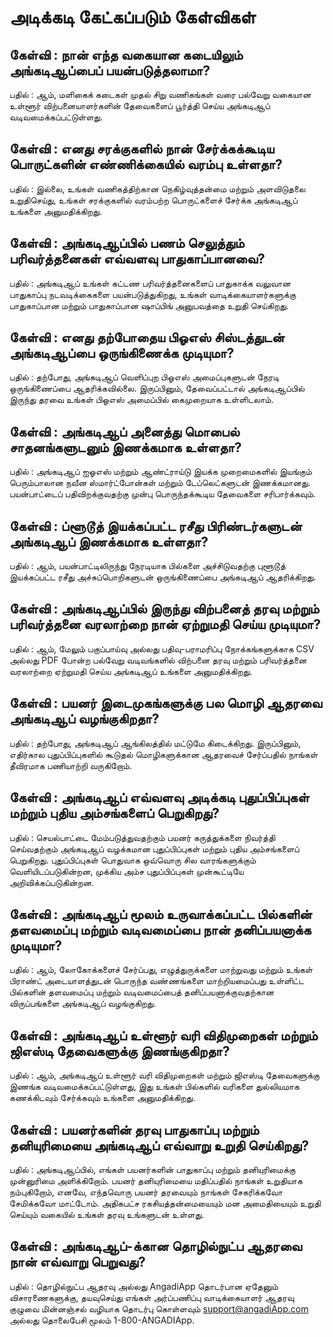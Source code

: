 # அடிக்கடி கேட்கப்படும் கேள்விகள் 

## கேள்வி : நான் எந்த வகையான கடையிலும் அங்கடிஆப்பைப் பயன்படுத்தலாமா?
பதில் : ஆம், மளிகைக் கடைகள் முதல் சிறு வணிகங்கள் வரை பல்வேறு வகையான உள்ளூர் விற்பனையாளர்களின் தேவைகளைப் பூர்த்தி செய்ய அங்கடிஆப் வடிவமைக்கப்பட்டுள்ளது.

## கேள்வி : எனது சரக்குகளில் நான் சேர்க்கக்கூடிய பொருட்களின் எண்ணிக்கையில் வரம்பு உள்ளதா?
பதில் : இல்லை, உங்கள் வணிகத்திற்கான நெகிழ்வுத்தன்மை மற்றும் அளவிடுதலை உறுதிசெய்து, உங்கள் சரக்குகளில் வரம்பற்ற பொருட்களைச் சேர்க்க அங்கடிஆப் உங்களை அனுமதிக்கிறது.

## கேள்வி : அங்கடிஆப்பில் பணம் செலுத்தும் பரிவர்த்தனைகள் எவ்வளவு பாதுகாப்பானவை?
பதில் : அங்கடிஆப் உங்கள் கட்டண பரிவர்த்தனைகளைப் பாதுகாக்க வலுவான பாதுகாப்பு நடவடிக்கைகளை பயன்படுத்துகிறது, உங்கள் வாடிக்கையாளர்களுக்கு பாதுகாப்பான மற்றும் பாதுகாப்பான ஷாப்பிங் அனுபவத்தை உறுதி செய்கிறது.

## கேள்வி : எனது தற்போதைய பிஓஎஸ் சிஸ்டத்துடன் அங்கடிஆப்பை ஒருங்கிணைக்க முடியுமா?
பதில் : தற்போது, அங்கடிஆப் வெளிப்புற பிஓஎஸ் அமைப்புகளுடன் நேரடி ஒருங்கிணைப்பை ஆதரிக்கவில்லை. இருப்பினும், தேவைப்பட்டால் அங்கடிஆப்பில் இருந்து தரவை உங்கள் பிஓஎஸ் அமைப்பில் கைமுறையாக உள்ளிடலாம்.

## கேள்வி : அங்கடிஆப் அனைத்து மொபைல் சாதனங்களுடனும் இணக்கமாக உள்ளதா?
பதில் : அங்கடிஆப் ஐஓஎஸ் மற்றும் ஆண்ட்ராய்டு இயக்க முறைமைகளில் இயங்கும் பெரும்பாலான நவீன ஸ்மார்ட்போன்கள் மற்றும் டேப்லெட்களுடன் இணக்கமானது. பயன்பாட்டைப் பதிவிறக்குவதற்கு முன்பு பொருந்தக்கூடிய தேவைகளை சரிபார்க்கவும்.

## கேள்வி : ப்ளூடூத் இயக்கப்பட்ட ரசீது பிரிண்டர்களுடன் அங்கடிஆப் இணக்கமாக உள்ளதா?
பதில் : ஆம், பயன்பாட்டிலிருந்து நேரடியாக பில்களை அச்சிடுவதற்கு புளூடூத் இயக்கப்பட்ட ரசீது அச்சுப்பொறிகளுடன் ஒருங்கிணைப்பை அங்கடிஆப் ஆதரிக்கிறது.

## கேள்வி : அங்கடிஆப்பில் இருந்து விற்பனைத் தரவு மற்றும் பரிவர்த்தனை வரலாற்றை நான் ஏற்றுமதி செய்ய முடியுமா?
பதில் : ஆம், மேலும் பகுப்பாய்வு அல்லது பதிவு-பராமரிப்பு நோக்கங்களுக்காக CSV அல்லது PDF போன்ற பல்வேறு வடிவங்களில் விற்பனை தரவு மற்றும் பரிவர்த்தனை வரலாற்றை ஏற்றுமதி செய்ய அங்கடிஆப் உங்களை அனுமதிக்கிறது.

## கேள்வி : பயனர் இடைமுகங்களுக்கு பல மொழி ஆதரவை அங்கடிஆப் வழங்குகிறதா?
பதில் : தற்போது, அங்கடிஆப் ஆங்கிலத்தில் மட்டுமே கிடைக்கிறது. இருப்பினும், எதிர்கால புதுப்பிப்புகளில் கூடுதல் மொழிகளுக்கான ஆதரவைச் சேர்ப்பதில் நாங்கள் தீவிரமாக பணியாற்றி வருகிறோம்.

## கேள்வி : அங்கடிஆப் எவ்வளவு அடிக்கடி புதுப்பிப்புகள் மற்றும் புதிய அம்சங்களைப் பெறுகிறது?
பதில் : செயல்பாட்டை மேம்படுத்துவதற்கும் பயனர் கருத்துக்களை நிவர்த்தி செய்வதற்கும் அங்கடிஆப் வழக்கமான புதுப்பிப்புகள் மற்றும் புதிய அம்சங்களைப் பெறுகிறது. புதுப்பிப்புகள் பொதுவாக ஒவ்வொரு சில வாரங்களுக்கும் வெளியிடப்படுகின்றன, முக்கிய அம்ச புதுப்பிப்புகள் முன்கூட்டியே அறிவிக்கப்படுகின்றன.

## கேள்வி : அங்கடிஆப் மூலம் உருவாக்கப்பட்ட பில்களின் தளவமைப்பு மற்றும் வடிவமைப்பை நான் தனிப்பயனாக்க முடியுமா?
பதில் : ஆம், லோகோக்களைச் சேர்ப்பது, எழுத்துருக்களை மாற்றுவது மற்றும் உங்கள் பிராண்ட் அடையாளத்துடன் பொருந்த வண்ணங்களை மாற்றியமைப்பது உள்ளிட்ட பில்களின் தளவமைப்பு மற்றும் வடிவமைப்பைத் தனிப்பயனாக்குவதற்கான விருப்பங்களை அங்கடிஆப் வழங்குகிறது.

## கேள்வி : அங்கடிஆப் உள்ளூர் வரி விதிமுறைகள் மற்றும் ஜிஎஸ்டி தேவைகளுக்கு இணங்குகிறதா?
பதில் : ஆம், அங்கடிஆப் உள்ளூர் வரி விதிமுறைகள் மற்றும் ஜிஎஸ்டி தேவைகளுக்கு இணங்க வடிவமைக்கப்பட்டுள்ளது, இது உங்கள் பில்களில் வரிகளை துல்லியமாக கணக்கிடவும் சேர்க்கவும் உங்களை அனுமதிக்கிறது.

## கேள்வி : பயனர்களின் தரவு பாதுகாப்பு மற்றும் தனியுரிமையை அங்கடிஆப் எவ்வாறு உறுதி செய்கிறது?
பதில் : அங்கடிஆப்பில், எங்கள் பயனர்களின் பாதுகாப்பு மற்றும் தனியுரிமைக்கு முன்னுரிமை அளிக்கிறோம். பயனர் தனியுரிமையை மதிப்பதில் நாங்கள் உறுதியாக நம்புகிறோம், எனவே, எந்தவொரு பயனர் தரவையும் நாங்கள் சேகரிக்கவோ சேமிக்கவோ மாட்டோம். அதிகபட்ச ரகசியத்தன்மையையும் மன அமைதியையும் உறுதி செய்யும் வகையில் உங்கள் தரவு உங்களுடன் உள்ளது.


## கேள்வி : அங்கடிஆப்-க்கான தொழில்நுட்ப ஆதரவை நான் எவ்வாறு பெறுவது?
பதில் : தொழில்நுட்ப ஆதரவு அல்லது AngadiApp தொடர்பான ஏதேனும் விசாரணைகளுக்கு, தயவுசெய்து எங்கள் அர்ப்பணிப்பு வாடிக்கையாளர் ஆதரவு குழுவை மின்னஞ்சல் வழியாக தொடர்பு கொள்ளவும் support@angadiApp.com அல்லது தொலைபேசி மூலம் 1-800-ANGADIApp.



